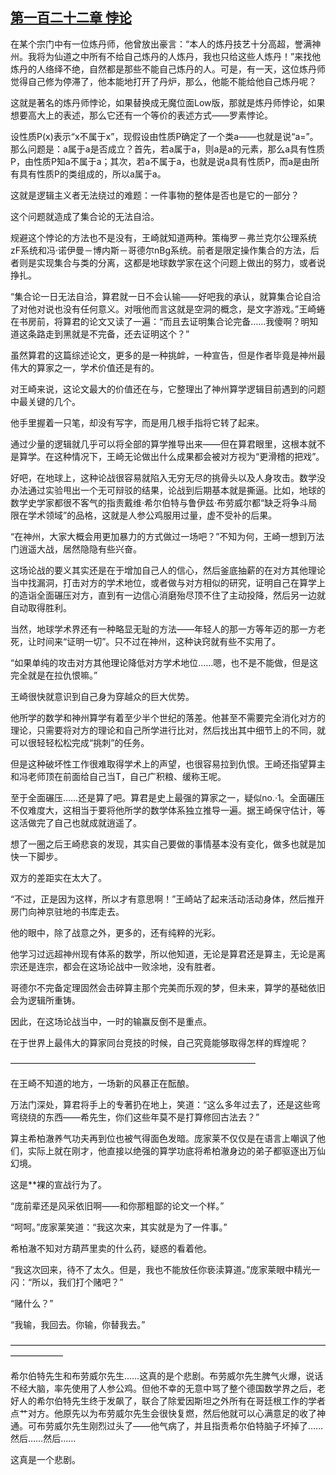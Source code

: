 ## [第一百二十二章 悖论](https://www.xxbiquge.com/11_11207/8886388.html)


  在某个宗门中有一位炼丹师，他曾放出豪言：“本人的炼丹技艺十分高超，誉满神州。我将为仙道之中所有不给自己炼丹的人炼丹，我也只给这些人炼丹！”来找他炼丹的人络绎不绝，自然都是那些不能自己炼丹的人。可是，有一天，这位炼丹师觉得自己修为停滞了，他本能地打开了丹炉，那么，他能不能给他自己炼丹呢？

  这就是著名的炼丹师悖论，如果替换成无魔位面Low版，那就是炼丹师悖论，如果想要高大上的表述，那么它还有一个等价的表述方式——罗素悖论。

  设性质P(x)表示“x不属于x”，现假设由性质P确定了一个类a——也就是说“a=”。那么问题是：a属于a是否成立？首先，若a属于a，则a是a的元素，那么a具有性质P，由性质P知a不属于a；其次，若a不属于a，也就是说a具有性质P，而a是由所有具有性质P的类组成的，所以a属于a。

  这就是逻辑主义者无法绕过的难题：一件事物的整体是否也是它的一部分？

  这个问题就造成了集合论的无法自洽。

  规避这个悖论的方法也不是没有，王崎就知道两种。策梅罗－弗兰克尔公理系统zF系统和冯·诺伊曼－博内斯－哥德尔nBg系统。前者是限定操作集合的方法，后者则是实现集合与类的分离，这都是地球数学家在这个问题上做出的努力，或者说挣扎。

  “集合论一日无法自洽，算君就一日不会认输——好吧我的承认，就算集合论自洽了对他对说也没有任何意义。对哦他而言这就是空洞的概念，是文字游戏。”王崎蜷在书房前，将算君的论文又读了一遍：“而且去证明集合论完备……我傻啊？明知道这条路走到黑就是不完备，还去证明这个？”

  虽然算君的这篇综述论文，更多的是一种挑衅，一种宣告，但是作者毕竟是神州最伟大的算家之一，学术价值还是有的。

  对王崎来说，这论文最大的价值还在与，它整理出了神州算学逻辑目前遇到的问题中最关键的几个。

  他手里握着一只笔，却没有写字，而是用几根手指将它转了起来。

  通过少量的逻辑就几乎可以将全部的算学推导出来——但在算君眼里，这根本就不是算学。在这种情况下，王崎无论做出什么成果都会被对方视为“更滑稽的把戏”。

  好吧，在地球上，这种论战很容易就陷入无穷无尽的挑骨头以及人身攻击。数学没办法通过实验甩出一个无可辩驳的结果，论战到后期基本就是撕逼。比如，地球的数学史学家都很不客气的指责戴维·希尔伯特与鲁伊兹·布劳威尔都“缺乏将争斗局限在学术领域”的品格，这就是人参公鸡服用过量，虚不受补的后果。

  “在神州，大家大概会用更加暴力的方式做过一场吧？”不知为何，王崎一想到万法门逍遥大战，居然隐隐有些兴奋。

  这场论战的要义其实还是在于增加自己人的信心，然后釜底抽薪的在对方其他理论当中找漏洞，打击对方的学术地位，或者做与对方相似的研究，证明自己在算学上的造诣全面碾压对方，直到有一边信心消磨殆尽顶不住了主动投降，然后另一边就自动取得胜利。

  当然，地球学术界还有一种略显无耻的方法——年轻人的那一方等年迈的那一方老死，让时间来“证明一切”。只不过在神州，这种诀窍就有些不实用了。

  “如果单纯的攻击对方其他理论降低对方学术地位……嗯，也不是不能做，但是这完全就是在拉仇恨嘛。”

  王崎很快就意识到自己身为穿越众的巨大优势。

  他所学的数学和神州算学有着至少半个世纪的落差。他甚至不需要完全消化对方的理论，只需要将对方的理论和自己所学进行比对，然后找出其中细节上的不同，就可以很轻轻松松完成“挑刺”的任务。

  但是这种破坏性工作很难取得学术上的声望，也很容易拉到仇恨。王崎还指望算主和冯老师顶在前面给自己当T，自己广积粮、缓称王呢。

  至于全面碾压……还是算了吧。算君是史上最强的算家之一，疑似no.·1。全面碾压不仅难度大，这相当于要将他所学的数学体系独立推导一遍。据王崎保守估计，等这活做完了自己也就成就逍遥了。

  想了一圈之后王崎悲哀的发现，其实自己要做的事情基本没有变化，做多也就是加快一下脚步。

  双方的差距实在太大了。

  “不过，正是因为这样，所以才有意思啊！”王崎站了起来活动活动身体，然后推开房门向神京驻地的书库走去。

  他的眼中，除了战意之外，更多的，还有纯粹的光彩。

  他学习过远超神州现有体系的数学，所以他知道，无论是算君还是算主，无论是离宗还是连宗，都会在这场论战中一败涂地，没有胜者。

  哥德尔不完备定理固然会击碎算主那个完美而乐观的梦，但未来，算学的基础依旧会为逻辑所重铸。

  因此，在这场论战当中，一时的输赢反倒不是重点。

  在于世界上最伟大的算家同台竞技的时候，自己究竟能够取得怎样的辉煌呢？

  ————————————————————————————

  在王崎不知道的地方，一场新的风暴正在酝酿。

  万法门深处，算君将手上的专著扔在地上，笑道：“这么多年过去了，还是这些弯弯绕绕的东西——希先生，你们这些年莫不是打算修回古法去？”

  算主希柏澈养气功夫再到位也被气得面色发暗。庞家莱不仅仅是在语言上嘲讽了他们，实际上就在刚才，他直接以绝强的算学功底将希柏澈身边的弟子都驱逐出万仙幻境。

  这是**裸的宣战行为了。

  “庞前辈还是风采依旧啊——和你那粗鄙的论文一个样。”

  “呵呵。”庞家莱笑道：“我这次来，其实就是为了一件事。”

  希柏澈不知对方葫芦里卖的什么药，疑惑的看着他。

  “我这次回来，待不了太久。但是，我也不能放任你亵渎算道。”庞家莱眼中精光一闪：“所以，我们打个赌吧？”

  “赌什么？”

  “我输，我回去。你输，你替我去。”

  ——————————————————————————————————————————

  希尔伯特先生和布劳威尔先生……这真的是个悲剧。布劳威尔先生脾气火爆，说话不经大脑，率先使用了人参公鸡。但他不幸的无意中骂了整个德国数学界之后，老好人的希尔伯特先生终于发飙了，联合了除爱因斯坦之外所有在哥廷根工作的学者点艹对方。他原先以为布劳威尔先生会很快复燃，然后他就可以心满意足的收了神通。可布劳威尔先生刚烈过头了——他气病了，并且指责希尔伯特脑子坏掉了……然后……然后……

  这真是一个悲剧。
